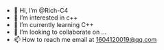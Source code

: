 - 👋 Hi, I’m @Rich-C4
- 👀 I’m interested in c++
- 🌱 I’m currently learning C++
- 💞️ I’m looking to collaborate on ...
- 📫 How to reach me email at 1604120019@qq.com

<!---
Rich-C4/Rich-C4 is a ✨ special ✨ repository because its `README.md` (this file) appears on your GitHub profile.
You can click the Preview link to take a look at your changes.
--->
